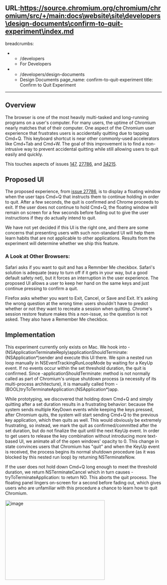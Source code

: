 URL:https://source.chromium.org/chromium/chromium/src/+/main:docs\website\site\developers\design-documents\confirm-to-quit-experiment\index.md
---
breadcrumbs:
- - /developers
  - For Developers
- - /developers/design-documents
  - Design Documents
page_name: confirm-to-quit-experiment
title: Confirm to Quit Experiment
---

## Overview

The browser is one of the most heavily multi-tasked and long-running programs on
a user's computer. For many users, the uptime of Chromium nearly matches that of
their computer. One aspect of the Chromium user experience that frustrates users
is accidentally quitting due to tapping Cmd+Q. This keyboard shortcut is near
other commonly-used accelerators like Cmd+Tab and Cmd+W. The goal of this
improvement is to find a non-intrusive way to prevent accidental quitting while
still allowing users to quit easily and quickly.

This touches aspects of issues
[147](http://code.google.com/p/chromium/issues/detail?id=147),
[27786](http://code.google.com/p/chromium/issues/detail?id=27786), and
[34215](http://code.google.com/p/chromium/issues/detail?id=34215).

## Proposed UI

The proposed experience, from [issue
27786](http://code.google.com/p/chromium/issues/detail?id=27786), is to display
a floating window when the user taps Cmd+Q that instructs them to continue
holding in order to quit. After a few seconds, the quit is confirmed and Chrome
proceeds to exit. If the user does not continue to hold Cmd+Q, the floating
window will remain on screen for a few seconds before fading out to give the
user instructions if they do actually intend to quit.

We have not yet decided if this UI is the right one, and there are some concerns
that presenting users with such non-standard UI will help them learn habits that
are not applicable to other applications. Results from the experiment will
determine whether we ship this feature.

### A Look at Other Browsers:

Safari asks if you want to quit and has a Remmber Me checkbox. Safari's solution
is adequate (easy to turn off if it gets in your way, but a good default safety
net), but it forces an interruption in the user experience. The proposed UI
allows a user to keep her hand on the same keys and just continue pressing to
confirm a quit.

Firefox asks whether you want to Exit, Cancel, or Save and Exit. It's asking the
wrong question at the wrong time: users shouldn't have to predict whether or not
they want to recreate a session when quitting. Chrome's session restore feature
makes this a non-issue, so the question is not asked. They also have a Remember
Me checkbox.

## Implementation

This experiment currently only exists on Mac. We hook into
-(NSApplicationTerminateReply)applicationShouldTerminate:(NSApplication\*)sender
and execute this UI there. We spin a nested run loop manually in
NSEventTrackingRunLoopMode by waiting for a KeyUp event. If no events occur
within the set threshold duration, the quit is confirmed. Since
-applicationShouldTerminate: method is not normally called as part of Chromium's
unique shutdown process (a necessity of its multi-process architecture), it is
manually called from -(BOOL)tryToTerminateApplication:(NSApplication\*)app.

While prototyping, we discovered that holding down Cmd+Q and simply quitting
after a set duration results in a frustrating behavior: because the system sends
multiple KeyDown events while keeping the keys pressed, after Chromium quits,
the system will start sending Cmd+Q to the previous key application, which then
quits as well. This would obviously be extremely frustrating, so instead, we
mark the quit as confirmed/committed after the set duration, but do not finalize
the quit until the next KeyUp event. In order to get users to release the key
combination without introducing more text-based UI, we animate all of the open
windows' opacity to 0. This change in state convinces users that Chromium has
"quit" and when the KeyUp event is received, the process begins its normal
shutdown procedure (as it was blocked by this nested run loop) by returning
NSTerminateNow.

If the user does not hold down Cmd+Q long enough to meet the threshold duration,
we return NSTerminateCancel which in turn causes -tryToTerminateApplication: to
return NO. This aborts the quit process. The floating panel lingers on-screen
for a second before fading out, which gives users who are unfamiliar with this
procedure a chance to learn how to quit Chromium.

[<img alt="image"
src="/developers/design-documents/confirm-to-quit-experiment/Content.png"
height=256
width=320>](/developers/design-documents/confirm-to-quit-experiment/Content.png)
